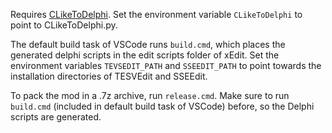 Requires [CLikeToDelphi](https://github.com/Jampi0n/Skyrim-CLikeToDelphi). Set the environment variable `CLikeToDelphi` to point to CLikeToDelphi.py.

The default build task of VSCode runs `build.cmd`, which places the generated delphi scripts in the edit scripts folder of xEdit. Set the environment variables `TEVSEDIT_PATH` and `SSEEDIT_PATH` to point towards the installation directories of TESVEdit and SSEEdit.

To pack the mod in a .7z archive, run `release.cmd`. Make sure to run `build.cmd` (included in default build task of VSCode) before, so the Delphi scripts are generated.